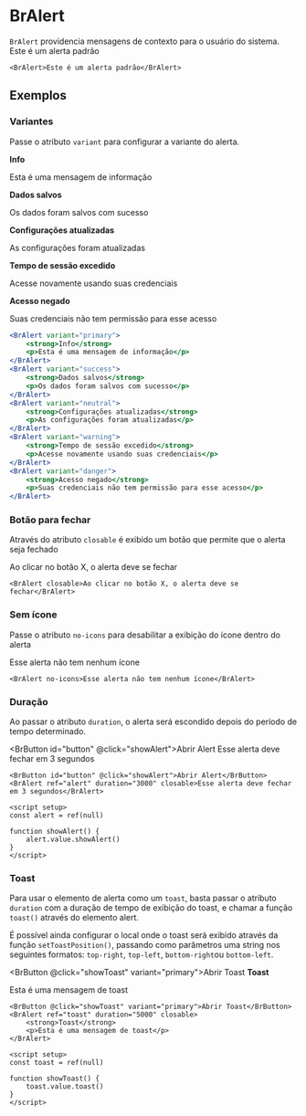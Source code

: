 <script setup>
import { ref, onMounted } from 'vue'
import BrAlert from '../../src/components/alert/BrAlert.vue'
import BrButton from '../../src/components/button/BrButton.vue'

const alert = ref(null)
const toast = ref(null)

function showAlert() {
	alert.value.showAlert()
}

function showToast() {
	toast.value.toast()
}
</script>

# BrAlert <Badge type="warning" text="beta" />

`BrAlert` providencia mensagens de contexto para o usuário do sistema.
<BrAlert>Este é um alerta padrão</BrAlert>

```vue
<BrAlert>Este é um alerta padrão</BrAlert>
```

## Exemplos

### Variantes

Passe o atributo `variant` para configurar a variante do alerta.

<div class="w-full">
	<BrAlert class="mb-small" variant="primary">
		<strong>Info</strong>
		<p>Esta é uma mensagem de informação</p>
	</BrAlert>
	<BrAlert class="mb-small" variant="success">
		<strong>Dados salvos</strong>
		<p>Os dados foram salvos com sucesso</p>
	</BrAlert>
	<BrAlert class="mb-small" variant="neutral">
		<strong>Configurações atualizadas</strong>
		<p>As configurações foram atualizadas</p>
	</BrAlert>
	<BrAlert class="mb-small" variant="warning">
		<strong>Tempo de sessão excedido</strong>
		<p>Acesse novamente usando suas credenciais</p>
	</BrAlert>
	<BrAlert variant="danger">
		<strong>Acesso negado</strong>
		<p>Suas credenciais não tem permissão para esse acesso</p>
	</BrAlert>
</div>

```jsx 
<BrAlert variant="primary">
	<strong>Info</strong>
	<p>Esta é uma mensagem de informação</p>
</BrAlert>
<BrAlert variant="success">
	<strong>Dados salvos</strong>
	<p>Os dados foram salvos com sucesso</p>
</BrAlert>
<BrAlert variant="neutral">
	<strong>Configurações atualizadas</strong>
	<p>As configurações foram atualizadas</p>
</BrAlert>
<BrAlert variant="warning">
	<strong>Tempo de sessão excedido</strong>
	<p>Acesse novamente usando suas credenciais</p>
</BrAlert>
<BrAlert variant="danger">
	<strong>Acesso negado</strong>
	<p>Suas credenciais não tem permissão para esse acesso</p>
</BrAlert>
```

### Botão para fechar

Através do atributo `closable` é exibido um botão que permite que o alerta seja fechado

<BrAlert class="mb-small" closable>
	<p>Ao clicar no botão X, o alerta deve se fechar</p>
</BrAlert>

```vue
<BrAlert closable>Ao clicar no botão X, o alerta deve se fechar</BrAlert>
```

### Sem ícone

Passe o atributo `no-icons` para desabilitar a exibição do ícone dentro do alerta

<BrAlert class="mb-small" no-icons>
	<p>Esse alerta não tem nenhum ícone</p>
</BrAlert>

```vue
<BrAlert no-icons>Esse alerta não tem nenhum ícone</BrAlert>
```

### Duração

Ao passar o atributo `duration`, o alerta será escondido depois do período de tempo determinado.

<BrButton id="button" @click="showAlert">Abrir Alert</BrButton>
<BrAlert class="mt-medium mb-medium" ref="alert" duration="3000" closable>Esse alerta deve fechar em 3 segundos</BrAlert>

```vue
<BrButton id="button" @click="showAlert">Abrir Alert</BrButton>
<BrAlert ref="alert" duration="3000" closable>Esse alerta deve fechar em 3 segundos</BrAlert>

<script setup>
const alert = ref(null)

function showAlert() {
	alert.value.showAlert()
}
</script>
```

### Toast

Para usar o elemento de alerta como um `toast`, basta passar o atributo `duration` com a duração de tempo de exibição do toast, e chamar a função `toast()` através do elemento alert. 

É possível ainda configurar o local onde o toast será exibido através da função `setToastPosition()`, passando como parâmetros uma string nos seguintes formatos: `top-right`, `top-left`, `bottom-right`ou `bottom-left`.

<BrButton @click="showToast" variant="primary">Abrir Toast</BrButton>
<BrAlert class="mt-medium mb-medium" ref="toast" duration="5000" closable>
	<strong>Toast</strong>
	<p>Esta é uma mensagem de toast</p>
</BrAlert>

```vue
<BrButton @click="showToast" variant="primary">Abrir Toast</BrButton>
<BrAlert ref="toast" duration="5000" closable>
	<strong>Toast</strong>
	<p>Esta é uma mensagem de toast</p>
</BrAlert>

<script setup>
const toast = ref(null)

function showToast() {
	toast.value.toast()
}
</script>
```

<style lang="scss">
@import '../../src/styles/index.scss'
</style>